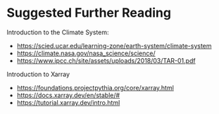 # Suggested Further Reading

Introduction to the Climate System:
- https://scied.ucar.edu/learning-zone/earth-system/climate-system 
- https://climate.nasa.gov/nasa_science/science/ 
- https://www.ipcc.ch/site/assets/uploads/2018/03/TAR-01.pdf 

Introduction to Xarray 
- https://foundations.projectpythia.org/core/xarray.html 
- https://docs.xarray.dev/en/stable/# 
- https://tutorial.xarray.dev/intro.html 